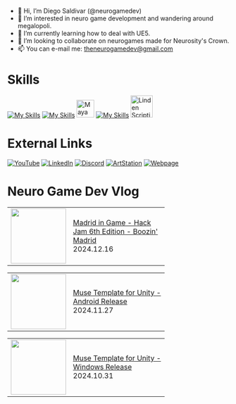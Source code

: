 

- 👋 Hi, I’m Diego Saldivar (@neurogamedev)
- 👀 I’m interested in neuro game development and wandering around megalopoli.
- 🌱 I’m currently learning how to deal with UE5.
- 💞️ I’m looking to collaborate on neurogames made for Neurosity's Crown.
- 📫 You can e-mail me: theneurogamedev@gmail.com

# Skills
[![My Skills](https://skillicons.dev/icons?i=unity,unreal,ps,ai,ae)](https://skillicons.dev)    [![My Skills](https://skillicons.dev/icons?i=au)](https://skillicons.dev) <img src="https://cdn.jsdelivr.net/gh/devicons/devicon/icons/maya/maya-original-wordmark.svg" title="Maya" alt="Maya" width="40" height="40"/>&nbsp;[![My Skills](https://skillicons.dev/icons?i=blender,html,cs,cpp,java,javascript,python)](https://skillicons.dev) <img src="https://pbs.twimg.com/profile_images/1265766959137734656/Ahc3Egxl_400x400.jpg" title="Linden Scripting Language" alt="Linden Scripting Language" width="50" height="50"/>&nbsp;

# External Links
[![YouTube](https://img.shields.io/badge/youtube-%23FF0000.svg?style=for-the-badge&logo=youtube&logoColor=white)](https://www.youtube.com/channel/UC-pPnuhjYYfg7Y2cqpSL3rA)
[![LinkedIn](https://img.shields.io/badge/linkedin-%230077B5.svg?style=for-the-badge&logo=linkedin&logoColor=white)](https://www.linkedin.com/in/desaldivar)
[![Discord](https://img.shields.io/badge/discord-%237289da.svg?style=for-the-badge&logo=discord&logoColor=white)](https://www.artstation.com/dsaldivar)
[![ArtStation](https://img.shields.io/badge/artstation-%2313AFF0.svg?style=for-the-badge&logo=artstation&logoColor=white)](https://www.artstation.com/dsaldivar)
[![Webpage](https://img.shields.io/badge/Webpage-%238e7cc3.svg?style=for-the-badge&logo=googlechrome&logoColor=white)](https://www.neurogamedev.com/)

# Neuro Game Dev Vlog
<!-- BLOG-POST-LIST:START --><table><tr><td><a href="https://www.youtube.com/watch?v=j2nWfxCHa6U"><img width="125px" src="https://i.ytimg.com/vi/j2nWfxCHa6U/mqdefault.jpg"></a></td>
<td width="200"><a href="https://www.youtube.com/watch?v=j2nWfxCHa6U">Madrid in Game - Hack Jam 6th Edition - Boozin&#39; Madrid</a><br/>2024.12.16</td></tr></table>
<table><tr><td><a href="https://www.youtube.com/watch?v=xl8irNDRZC4"><img width="125px" src="https://i.ytimg.com/vi/xl8irNDRZC4/mqdefault.jpg"></a></td>
<td width="200"><a href="https://www.youtube.com/watch?v=xl8irNDRZC4">Muse Template for Unity - Android Release</a><br/>2024.11.27</td></tr></table>
<table><tr><td><a href="https://www.youtube.com/watch?v=B9BcZV2J5x4"><img width="125px" src="https://i.ytimg.com/vi/B9BcZV2J5x4/mqdefault.jpg"></a></td>
<td width="200"><a href="https://www.youtube.com/watch?v=B9BcZV2J5x4">Muse Template for Unity - Windows Release</a><br/>2024.10.31</td></tr></table>
<!-- BLOG-POST-LIST:END -->

<!---
neuromodgames/neurogamedev is a ✨ special ✨ repository because its `README.md` (this file) appears on your GitHub profile.
You can click the Preview link to take a look at your changes.
--->
